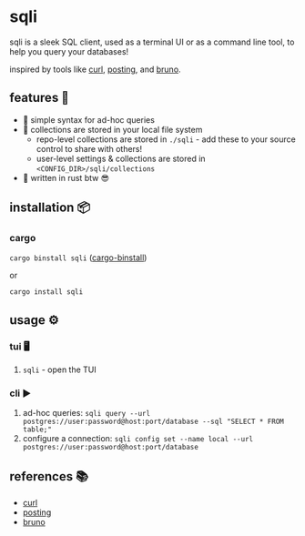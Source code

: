 # sqli

sqli is a sleek SQL client, used as a terminal UI or as a command line tool, to help you query your databases!

inspired by tools like [curl](https://github.com/curl/curl), [posting](https://github.com/darrenburns/posting), and [bruno](https://github.com/usebruno/bruno).

## features 🚀

- 🧪 simple syntax for ad-hoc queries 
- 📁 collections are stored in your local file system
  - repo-level collections are stored in `./sqli` - add these to your source control to share with others!
  - user-level settings & collections are stored in `<CONFIG_DIR>/sqli/collections`
- 🦀 written in rust btw 😎  

## installation 📦

### cargo

`cargo binstall sqli` ([cargo-binstall](https://github.com/cargo-bins/cargo-binstall?tab=readme-ov-file#installation))

or

`cargo install sqli`

## usage ⚙️ 

### tui 🖥️

1. `sqli` - open the TUI

### cli ▶️

1. ad-hoc queries: `sqli query --url postgres://user:password@host:port/database --sql "SELECT * FROM table;"`
2. configure a connection: `sqli config set --name local --url postgres://user:password@host:port/database`

<!-- 
1. `sqli config set --name local --url postgres://user:password@host:port/database` - add a new connection
2. `sqli query --connection local --sql "SELECT * FROM book;"` - use a pre-configured connection
3. `sqli query --connection local --file path/to/file.sql` - execute a sql query from a file 
-->

## references 📚

- [curl](https://github.com/curl/curl)
- [posting](https://github.com/darrenburns/posting)
- [bruno](https://github.com/usebruno/bruno)

<!-- gitingest . -e /target/ -e /LICENSE -e /Cargo.lock -e /digest.txt -->